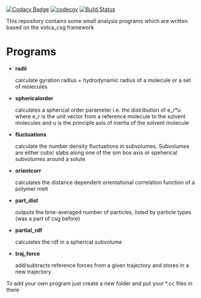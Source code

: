 [![Codacy Badge](https://api.codacy.com/project/badge/Grade/b946fb9d8a774893a731917cd07cd0b5)](https://www.codacy.com/app/JoshuaSBrown/csgapps?utm_source=github.com&amp;utm_medium=referral&amp;utm_content=votca/csgapps&amp;utm_campaign=Badge_Grade)
[![codecov](https://codecov.io/gh/votca/csgapps/branch/master/graph/badge.svg)](https://codecov.io/gh/votca/csgapps)
[![Build Status](https://travis-ci.org/votca/csgapps.svg?branch=master)](https://travis-ci.org/votca/csgapps)

This repository contains some small analysis programs which are written based on the votca_csg framework

# Programs

* __radii__

  calculate gyration radius + hydrodynamic radius of a molecule or a set of molecules

* __sphericalorder__

  calculates a spherical order parameter i.e. the distribution of e_r\*u where e_r is the unit vector from
  a reference molecule to the solvent molecules and u is the principle axis of inertia of the solvent molecule

* __fluctuations__

  calculate the number density fluctuations in subvolumes. Subvolumes are either cubic slabs along one of the
  sim box axis or speherical subvolumes around a solute

* __orientcorr__

  calculates the distance dependent orientational correlation function of a polymer melt

* __part_dist__

  outputs the time-averaged number of particles, listed by particle types (was a part of csg before)

* __partial_rdf__

  calculates the rdf in a spherical subvolume 

* __traj_force__

  add/subtracts reference forces from a given trajectory and stores in a new trajectory



To add your own program just create a new folder and put your *.cc files in there
